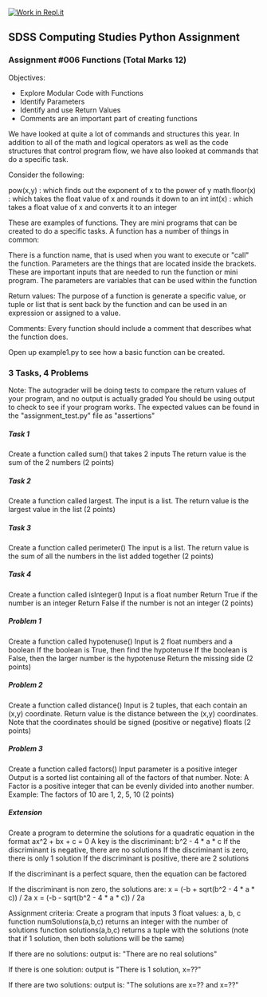 [![Work in Repl.it](https://classroom.github.com/assets/work-in-replit-14baed9a392b3a25080506f3b7b6d57f295ec2978f6f33ec97e36a161684cbe9.svg)](https://classroom.github.com/online_ide?assignment_repo_id=3335151&assignment_repo_type=AssignmentRepo)
## SDSS Computing Studies Python Assignment
### Assignment #006 Functions (Total Marks 12)

Objectives:
* Explore Modular Code with Functions
* Identify Parameters
* Identify and use Return Values
* Comments are an important part of creating functions

We have looked at quite a lot of commands and structures this year.
In addition to all of the math and logical operators as well as
the code structures that control program flow, we have also looked
at commands that do a specific task.

Consider the following:

pow(x,y) : which finds out the exponent of x to the power of y
math.floor(x) : which takes the float value of x and rounds it down to an int
int(x) : which takes a float value of x and converts it to an integer

These are examples of functions.  They are mini programs that can be created
to do a specific tasks.  A function has a number of things in common:

There is a function name, that is used when you want to execute or "call"
the function.
Parameters are the things that are located inside the brackets.  
These are important inputs that are needed to run the function or
mini program.  The parameters are variables that can be used within
the function

Return values:
The purpose of a function is generate a specific value, or tuple or
list that is sent back by the function and can be used in an 
expression or assigned to a value.

Comments:
Every function should include a comment that describes what the function
does.

Open up example1.py to see how a basic function can be created.

### 3 Tasks, 4 Problems
Note: The autograder will be doing tests to compare
the return values of your program, and no output is actually graded
You should be using output to check to see if your program works.
The expected values can be found in the "assignment_test.py" file
as "assertions"

##### Task 1
Create a function called sum() that takes 2 inputs
The return value is the sum of the 2 numbers
(2 points) 

##### Task 2
Create a function called largest.
The input is a list.
The return value is the largest value in the list
(2 points)

##### Task 3
Create a function called perimeter()
The input is a list.
The return value is the sum of all the numbers in the list
added together
(2 points)

##### Task 4
Create a function called isInteger()
Input is a float number
Return True if the number is an integer
Return False if the number is not an integer
(2 points)

##### Problem 1
Create a function called hypotenuse()
Input is 2 float numbers and a boolean
If the boolean is True, then find the hypotenuse
If the boolean is False, then the larger number is the hypotenuse
Return the missing side
(2 points)

##### Problem 2
Create a function called distance()
Input is 2 tuples, that each contain an (x,y) coordinate.
Return value is the distance between the (x,y) coordinates.
Note that the coordinates should be signed (positive or negative) floats
(2 points)

##### Problem 3
Create a function called factors()
Input parameter is a positive integer
Output is a sorted list containing all of the factors of that number.
Note: A Factor is a positive integer that can be evenly divided
into another number.
Example: The factors of 10 are 1, 2, 5, 10
(2 points)

##### Extension
Create a program to determine the solutions for a quadratic equation
in the format ax^2 + bx + c = 0
A key is the discriminant: b^2 - 4 * a * c
If the discriminant is negative, there are no solutions
If the discriminant is zero, there is only 1 solution
If the discriminant is positive, there are 2 solutions

If the discriminant is a perfect square, then the equation can
be factored

If the discriminant is non zero, the solutions are:
x = (-b + sqrt(b^2 - 4 * a * c)) / 2a
x = (-b - sqrt(b^2 - 4 * a * c)) / 2a

Assignment criteria:
Create a program that inputs 3 float values: a, b, c
function numSolutions(a,b,c) returns an integer with the number of solutions
function solutions(a,b,c) returns a tuple with the solutions (note that if 1 solution,
then both solutions will be the same)

If there are no solutions:
output is: "There are no real solutions"

If there is one solution:
output is "There is 1 solution, x=??"

If there are two solutions:
output is: "The solutions are x=?? and x=??"
